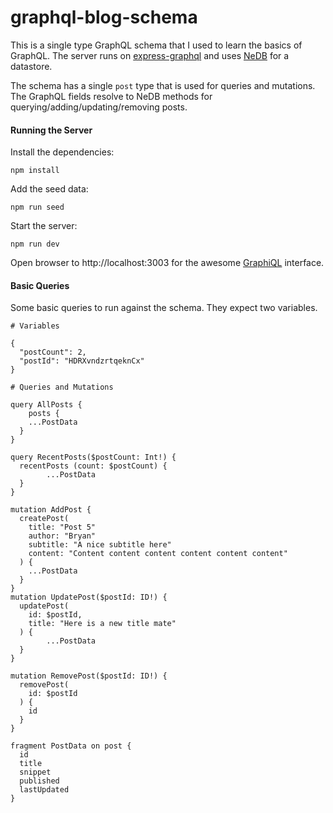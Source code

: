 # graphql-blog-schema
This is a single type GraphQL schema that I used to learn the basics of GraphQL. The server runs on [express-graphql](https://github.com/graphql/express-graphql) and uses [NeDB](https://github.com/louischatriot/nedb) for a datastore.

The schema has a single `post` type that is used for queries and mutations. The GraphQL fields resolve to NeDB methods for querying/adding/updating/removing posts.

#### Running the Server
Install the dependencies:
```
npm install
```

Add the seed data:
```
npm run seed
```

Start the server:
```
npm run dev
```

Open browser to http://localhost:3003 for the awesome [GraphiQL](https://github.com/graphql/graphiql) interface.

#### Basic Queries
Some basic queries to run against the schema. They expect two variables.
```
# Variables

{
  "postCount": 2,
  "postId": "HDRXvndzrtqeknCx"
}
```

```
# Queries and Mutations

query AllPosts {
	posts {
    ...PostData
  }
}

query RecentPosts($postCount: Int!) {
  recentPosts (count: $postCount) {
		...PostData
  }
}

mutation AddPost {
  createPost(
    title: "Post 5"
    author: "Bryan"
    subtitle: "A nice subtitle here"
    content: "Content content content content content content"
  ) {
    ...PostData
  }
}
mutation UpdatePost($postId: ID!) {
  updatePost(
    id: $postId,
    title: "Here is a new title mate"
  ) {
		...PostData
  }
}

mutation RemovePost($postId: ID!) {
  removePost(
    id: $postId
  ) {
    id
  }
}

fragment PostData on post {
  id
  title
  snippet
  published
  lastUpdated
}
```
